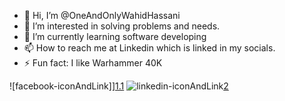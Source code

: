 - 👋 Hi, I’m @OneAndOnlyWahidHassani
- 👀 I’m interested in solving problems and needs.
- 🌱 I’m currently learning software developing
- 📫 How to reach me at Linkedin which is linked in my socials.
- ⚡ Fun fact: I like Warhammer 40K


![facebook-iconAndLink]][1.1][1]
![linkedin-iconAndLink][2.1][2]

<!-- links to social media icons -->

[1.1]: https://github.com/user-attachments/assets/5657c86c-1f2e-4349-aae7-6cd9cde1450e
[2.1]: https://github.com/user-attachments/assets/4c244cda-fac5-4c36-817c-608b138bb4be



<!-- links to my social media accounts -->

[1]: https://www.facebook.com/Thecoolguywhern/
[2]: https://www.linkedin.com/in/wahid-hassani-wh

<!---
OneAndOnlyWahidHassani/OneAndOnlyWahidHassani is a ✨ special ✨ repository because its `README.md` (this file) appears on your GitHub profile.
You can click the Preview link to take a look at your changes.
--->


